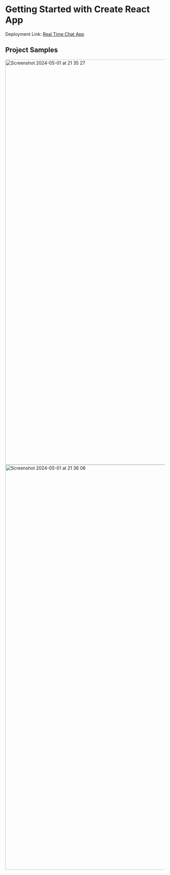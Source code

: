 # Getting Started with Create React App

Deployment Link: [Real Time Chat App](https://6630f59c920bff089acaa8e3--boisterous-tulumba-9c0442.netlify.app/)

## Project Samples

<img width="1280" alt="Screenshot 2024-05-01 at 21 35 27" src="https://github.com/sahita412/Realtime-Chat-App/assets/126781767/f4d880c5-7502-4661-977a-485c3b097dd8">

<img width="1280" alt="Screenshot 2024-05-01 at 21 36 06" src="https://github.com/sahita412/Realtime-Chat-App/assets/126781767/4a998022-c106-4aad-9d21-e3560818e899">
